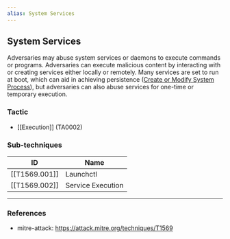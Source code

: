 ```yaml
---
alias: System Services
---
```


## System Services

Adversaries may abuse system services or daemons to execute commands or programs. Adversaries can execute malicious content by interacting with or creating services either locally or remotely. Many services are set to run at boot, which can aid in achieving persistence ([Create or Modify System Process](https://attack.mitre.org/techniques/T1543)), but adversaries can also abuse services for one-time or temporary execution.


### Tactic

- [[Execution]] (TA0002)

### Sub-techniques

| ID | Name |
| --- | --- |
| [[T1569.001]] | Launchctl |
| [[T1569.002]] | Service Execution |


---
### References

- mitre-attack: https://attack.mitre.org/techniques/T1569
